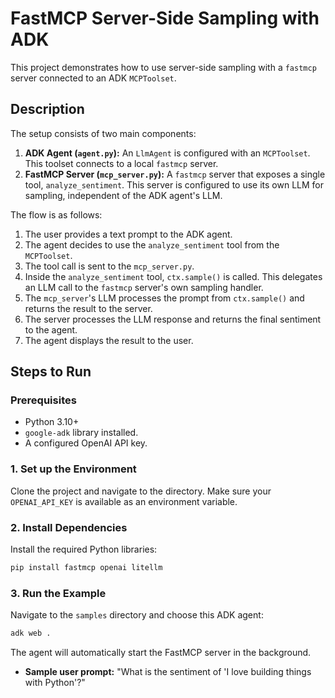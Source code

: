 # FastMCP Server-Side Sampling with ADK

This project demonstrates how to use server-side sampling with a `fastmcp` server connected to an ADK `MCPToolset`.

## Description

The setup consists of two main components:

1.  **ADK Agent (`agent.py`):** An `LlmAgent` is configured with an `MCPToolset`. This toolset connects to a local `fastmcp` server.
2.  **FastMCP Server (`mcp_server.py`):** A `fastmcp` server that exposes a single tool, `analyze_sentiment`. This server is configured to use its own LLM for sampling, independent of the ADK agent's LLM.

The flow is as follows:
1.  The user provides a text prompt to the ADK agent.
2.  The agent decides to use the `analyze_sentiment` tool from the `MCPToolset`.
3.  The tool call is sent to the `mcp_server.py`.
4.  Inside the `analyze_sentiment` tool, `ctx.sample()` is called. This delegates an LLM call to the `fastmcp` server's own sampling handler.
5.  The `mcp_server`'s LLM processes the prompt from `ctx.sample()` and returns the result to the server.
6.  The server processes the LLM response and returns the final sentiment to the agent.
7.  The agent displays the result to the user.

## Steps to Run

### Prerequisites

- Python 3.10+
- `google-adk` library installed.
- A configured OpenAI API key.

### 1. Set up the Environment

Clone the project and navigate to the directory. Make sure your `OPENAI_API_KEY` is available as an environment variable.

### 2. Install Dependencies

Install the required Python libraries:

```bash
pip install fastmcp openai litellm
```

### 3. Run the Example

Navigate to the `samples` directory and choose this ADK agent:

```bash
adk web .
```

The agent will automatically start the FastMCP server in the background.

- **Sample user prompt:** "What is the sentiment of 'I love building things with Python'?"
